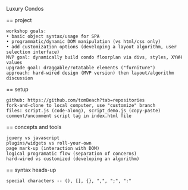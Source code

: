 Luxury Condos


== project

    workshop goals:
    • basic object syntax/usage for SPA
    • programmatic/dynamic DOM manipulation (vs html/css only)
    • add customization options (developing a layout algorithm, user selection interface)
    MVP goal: dynamically build condo floorplan via divs, styles, XYWH values
    upgrade goal: draggable/rotatable elements ("furniture")
    approach: hard-wired design (MVP version) then layout/algorithm discussion


== setup

    github: https://github.com/tomBeach?tab=repositories
    fork-and-clone to local computer, use "customize" branch
    files: script.js (code-along), script_demo.js (copy-paste)
    comment/uncomment script tag in index.html file


== concepts and tools

    jquery vs javascript
    plugins/widgets vs roll-your-own
    page mark-up (interaction with DOM)
    logical programatic flow (separation of concerns)
    hard-wired vs customized (developing an algorithm)


== syntax heads-up

    special characters -- (), [], {}, ",", ";", ":"
